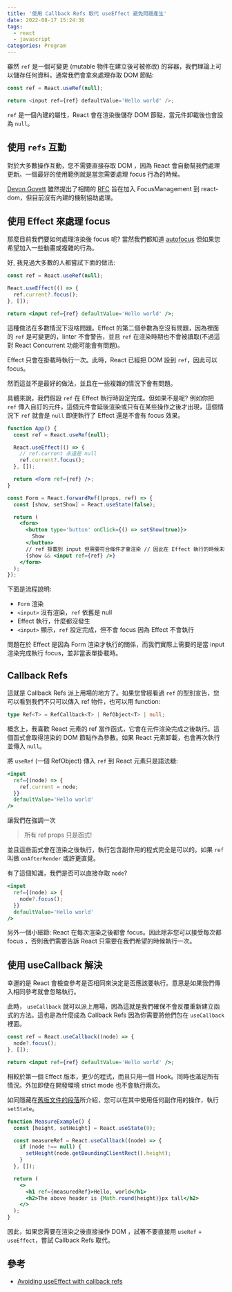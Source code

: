 ```yaml
---
title: '使用 Callback Refs 取代 useEffect 避免問題產生'
date: 2022-08-17 15:24:36
tags:
  - react
  - javascript
categories: Program
---
```


雖然 `ref` 是一個可變更 (mutable 物件在建立後可被修改) 的容器，我們理論上可以儲存任何資料。通常我們會拿來處理存取 DOM 節點:

```js
const ref = React.useRef(null);

return <input ref={ref} defaultValue='Hello world' />;
```

`ref` 是一個內建的屬性，React 會在渲染後儲存 DOM 節點，當元件卸載後也會設為 `null`。

<!-- more -->

## 使用 `refs` 互動

對於大多數操作互動，您不需要直接存取 DOM ，因為 React 會自動幫我們處理更新。一個最好的使用範例就是當您需要處理 focus 行為的時候。

[Devon Govett](https://twitter.com/devongovett) 雖然提出了相關的 [RFC](https://github.com/devongovett/rfcs-1/blob/patch-1/text/2019-focus-management.md) 旨在加入 FocusManagement 到 react-dom，但目前沒有內建的機制協助處理。

## 使用 Effect 來處理 focus

那麼目前我們要如何處理渲染後 focus 呢? 當然我們都知道 [autofocus](https://developer.mozilla.org/en-US/docs/Web/HTML/Global_attributes/autofocus) 但如果您希望加入一些動畫或複雜的行為。

好, 我見過大多數的人都嘗試下面的做法:

```jsx
const ref = React.useRef(null);

React.useEffect(() => {
  ref.current?.focus();
}, []);

return <input ref={ref} defaultValue='Hello world' />;
```

這種做法在多數情況下沒啥問題。Effect 的第二個參數為空沒有問題，因為裡面的 `ref` 是可變更的，linter 不會警告，並且 `ref` 在渲染時期也不會被讀取(不過這對 React Concurrent 功能可能會有問題)。

Effect 只會在掛載時執行一次。此時，React 已經把 DOM 設到 `ref`，因此可以 focus。

然而這並不是最好的做法，並且在一些複雜的情況下會有問題。

具體來說，我們假設 `ref` 在 Effect 執行時設定完成。但如果不是呢? 例如你把 `ref` 傳入自訂的元件，這個元件會延後渲染或只有在某些操作之後才出現，這個情況下 `ref` 就會是 `null` 即便執行了 Effect 還是不會有 focus 效果。

```jsx
function App() {
  const ref = React.useRef(null);

  React.useEffect(() => {
    // ref.current 永遠是 null
    ref.current?.focus();
  }, []);

  return <Form ref={ref} />;
}

const Form = React.forwardRef((props, ref) => {
  const [show, setShow] = React.useState(false);

  return (
    <form>
      <button type='button' onClick={() => setShow(true)}>
        Show
      </button>
      // ref 掛載到 input 但需要符合條件才會渲染 // 因此在 Effect 執行的時候未被設定
      {show && <input ref={ref} />}
    </form>
  );
});
```

下面是流程說明:

- `Form` 渲染
- `<input>` 沒有渲染，`ref` 依舊是 null
- Effect 執行，什麼都沒發生
- `<input>` 顯示，`ref` 設定完成，但不會 focus 因為 Effect 不會執行

問題在於 Effect 是因為 Form 渲染才執行的關係，而我們實際上需要的是當 input 渲染完成執行 focus，並非當表單掛載時。

## Callback Refs

這就是 Callback Refs 派上用場的地方了。如果您曾經看過 `ref` 的型別宣告，您可以看到我們不只可以傳入 ref 物件，也可以用 function:

```ts
type Ref<T> = RefCallback<T> | RefObject<T> | null;
```

概念上，我喜歡 React 元素的 ref 當作函式，它會在元件渲染完成之後執行。這個函式會取得渲染的 DOM 節點作為參數。如果 React 元素卸載，也會再次執行並傳入 `null`。

將 `useRef` (一個 RefObject) 傳入 `ref` 到 React 元素只是語法糖:

```jsx
<input
  ref={(node) => {
    ref.current = node;
  }}
  defaultValue='Hello world'
/>
```

讓我們在強調一次

> 所有 ref props 只是函式!

並且這些函式會在渲染之後執行，執行包含副作用的程式完全是可以的。如果 `ref` 叫做 `onAfterRender` 或許更直覺。

有了這個知識，我們是否可以直接存取 `node`?

```jsx
<input
  ref={(node) => {
    node?.focus();
  }}
  defaultValue='Hello world'
/>
```

另外一個小細節: React 在每次渲染之後都會 focus。因此除非您可以接受每次都 focus ，否則我們需要告訴 React 只需要在我們希望的時候執行一次。

## 使用 useCallback 解決

幸運的是 React 會檢查參考是否相同來決定是否應該要執行。意思是如果我們傳入相同參考就會忽略執行。

此時， `useCallback` 就可以派上用場，因為這就是我們確保不會反覆重新建立函式的方法。這也是為什麼成為 Callback Refs 因為你需要將他們包在 `useCallback` 裡面。

```jsx
const ref = React.useCallback((node) => {
  node?.focus();
}, []);

return <input ref={ref} defaultValue='Hello world' />;
```

相較於第一個 Effect 版本，更少的程式，而且只用一個 Hook。同時也滿足所有情況。外加即使在開發環境 strict mode 也不會執行兩次。

如同隱藏在[舊版文件的段落](https://reactjs.org/docs/hooks-faq.html#how-can-i-measure-a-dom-node)所介紹，您可以在其中使用任何副作用的操作，執行 `setState`。

```jsx
function MeasureExample() {
  const [height, setHeight] = React.useState(0);

  const measureRef = React.useCallback((node) => {
    if (node !== null) {
      setHeight(node.getBoundingClientRect().height);
    }
  }, []);

  return (
    <>
      <h1 ref={measuredRef}>Hello, world</h1>
      <h2>The above header is {Math.round(height)}px tall</h2>
    </>
  );
}
```

因此，如果您需要在渲染之後直接操作 DOM ，試著不要直接用 `useRef` + `useEffect`，嘗試 Callback Refs 取代。

## 參考

- [Avoiding useEffect with callback refs](https://tkdodo.eu/blog/avoiding-use-effect-with-callback-refs)
